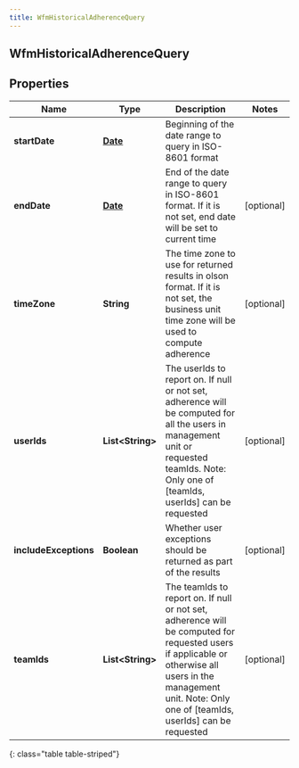 ```yaml
---
title: WfmHistoricalAdherenceQuery
---
```

## WfmHistoricalAdherenceQuery


## Properties

| Name | Type | Description | Notes |
| ------------ | ------------- | ------------- | ------------- |
| **startDate** | <!----><!---->[**Date**](Date.html)<!----> | Beginning of the date range to query in ISO-8601 format |  |
| **endDate** | <!----><!---->[**Date**](Date.html)<!----> | End of the date range to query in ISO-8601 format. If it is not set, end date will be set to current time |  [optional] |
| **timeZone** | <!----><!---->**String**<!----> | The time zone to use for returned results in olson format. If it is not set, the business unit time zone will be used to compute adherence |  [optional] |
| **userIds** | <!----><!---->**List&lt;String&gt;**<!----> | The userIds to report on. If null or not set, adherence will be computed for all the users in management unit or requested teamIds. Note: Only one of [teamIds, userIds] can be requested |  [optional] |
| **includeExceptions** | <!----><!---->**Boolean**<!----> | Whether user exceptions should be returned as part of the results |  [optional] |
| **teamIds** | <!----><!---->**List&lt;String&gt;**<!----> | The teamIds to report on. If null or not set, adherence will be computed for requested users if applicable or otherwise all users in the management unit. Note: Only one of [teamIds, userIds] can be requested |  [optional] |
{: class="table table-striped"}




